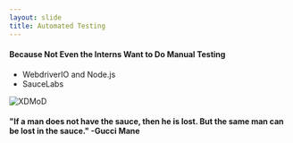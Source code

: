 ```yaml
---
layout: slide
title: Automated Testing
---
```

#### Because Not Even the Interns Want to Do Manual Testing

- WebdriverIO and Node.js
- SauceLabs

![XDMoD]({{site.baseurl}}/assets/images/sauce.png)

#### "If a man does not have the sauce, then he is lost. But the same man can be lost in the sauce." -Gucci Mane
